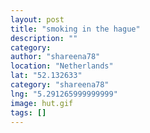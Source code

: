 ```yaml
---
layout: post
title: "smoking in the hague"
description: ""
category:
author: "shareena78"
location: "Netherlands"
lat: "52.132633"
category: "shareena78"
lng: "5.291265999999999"
image: hut.gif
tags: []
---
```







